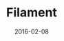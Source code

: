 ---
title: Filament
description: I designed a corporate identity that reflects the strong potential in online training, communicates with potential users as the company offers a vast and updated catalogue of IT courses.
client: 
roles:
  - Product Design
  - User Experience
  - User Interface
  - Interaction Design
platform: Web
date: 2016-02-08
finished: true
permalink: false
thumbnail: src/static/work/filament.jpg
---